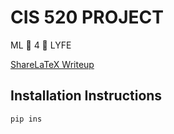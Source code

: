 # CIS 520 PROJECT
ML :clap: 4 :clap: LYFE

[ShareLaTeX Writeup](https://www.sharelatex.com/9622225626jjqnmwfpkbqm)

## Installation Instructions
`pip ins`
